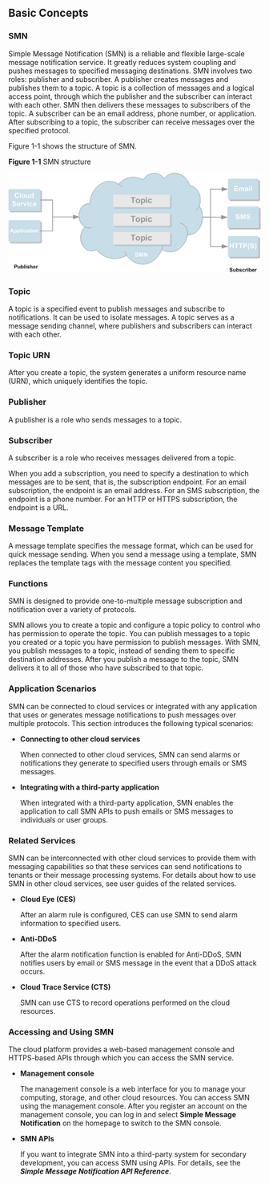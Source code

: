 ## Basic Concepts

### SMN

Simple Message Notification (SMN) is a reliable and flexible large-scale message notification service. It greatly reduces system coupling and pushes messages to specified messaging destinations. SMN involves two roles: publisher and subscriber. A publisher creates messages and publishes them to a topic. A topic is a collection of messages and a logical access point, through which the publisher and the subscriber can interact with each other. SMN then delivers these messages to subscribers of the topic. A subscriber can be an email address, phone number, or application. After subscribing to a topic, the subscriber can receive messages over the specified protocol.

Figure 1-1 shows the structure of SMN.

**Figure 1-1** SMN structure

 ![](./figure/smn.png)

### Topic

A topic is a specified event to publish messages and subscribe to notifications. It can be used to isolate messages. A topic serves as a message sending channel, where publishers and subscribers can interact with each other.

### Topic URN

After you create a topic, the system generates a uniform resource name (URN), which uniquely identifies the topic.

### Publisher

A publisher is a role who sends messages to a topic.
### Subscriber

A subscriber is a role who receives messages delivered from a topic.

When you add a subscription, you need to specify a destination to which messages are to be sent, that is, the subscription endpoint. For an email subscription, the endpoint is an email address. For an SMS subscription, the endpoint is a phone number. For an HTTP or HTTPS subscription, the endpoint is a URL.

### Message Template

A message template specifies the message format, which can be used for quick message sending. When you send a message using a template, SMN replaces the template tags with the message content you specified.

### Functions

SMN is designed to provide one-to-multiple message subscription and notification over a variety of protocols.

SMN allows you to create a topic and configure a topic policy to control who has permission to operate the topic. You can publish messages to a topic you created or a topic you have permission to publish messages. With SMN, you publish messages to a topic, instead of sending them to specific destination addresses. After you publish a message to the topic, SMN delivers it to all of those who have subscribed to that topic.

### Application Scenarios


SMN can be connected to cloud services or integrated with any application that uses or generates message notifications to push messages over multiple protocols. This section introduces the following typical scenarios:

- **Connecting to other cloud services**

	When connected to other cloud services, SMN can send alarms or notifications they generate to specified users through emails or SMS messages.

- **Integrating with a third-party application**

	When integrated with a third-party application, SMN enables the application to call SMN APIs to push emails or SMS messages to individuals or user groups.

### Related Services


SMN can be interconnected with other cloud services to provide them with messaging capabilities so that these services can send notifications to tenants or their message processing systems. For details about how to use SMN in other cloud services, see user guides of the related services.

- **Cloud Eye (CES)**

	After an alarm rule is configured, CES can use SMN to send alarm information to specified users.

- **Anti-DDoS**

	After the alarm notification function is enabled for Anti-DDoS, SMN notifies users by email or SMS message in the event that a DDoS attack occurs.

- **Cloud Trace Service (CTS)**

	SMN can use CTS to record operations performed on the cloud resources.

### Accessing and Using SMN


The cloud platform provides a web-based management console and HTTPS-based APIs through which you can access the SMN service.

- **Management console**

	The management console is a web interface for you to manage your computing, storage, and other cloud resources. You can access SMN using the management console. After you register an account on the management console, you can log in and select **Simple Message Notification** on the homepage to switch to the SMN console.

- **SMN APIs**

	If you want to integrate SMN into a third-party system for secondary development, you can access SMN using APIs. For details, see the ***Simple Message Notification API Reference***.
